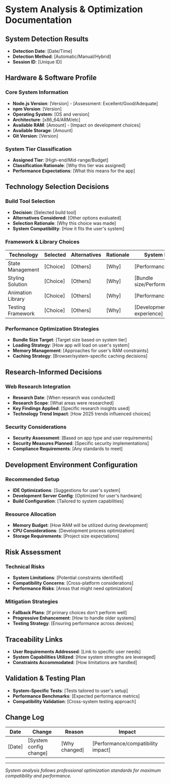# System Analysis & Optimization Documentation

## System Detection Results
- **Detection Date**: [Date/Time]
- **Detection Method**: [Automatic/Manual/Hybrid]
- **Session ID**: [Unique ID]

## Hardware & Software Profile

### Core System Information
- **Node.js Version**: [Version] - [Assessment: Excellent/Good/Adequate]
- **npm Version**: [Version]
- **Operating System**: [OS and version]
- **Architecture**: [x86_64/ARM/etc]
- **Available RAM**: [Amount] - [Impact on development choices]
- **Available Storage**: [Amount]
- **Git Version**: [Version]

### System Tier Classification
- **Assigned Tier**: [High-end/Mid-range/Budget]
- **Classification Rationale**: [Why this tier was assigned]
- **Performance Expectations**: [What this means for the app]

## Technology Selection Decisions

### Build Tool Selection
- **Decision**: [Selected build tool]
- **Alternatives Considered**: [Other options evaluated]
- **Selection Rationale**: [Why this choice was made]
- **System Compatibility**: [How it fits the user's system]

### Framework & Library Choices
| Technology | Selected | Alternatives | Rationale | System Impact |
|------------|-----------|--------------|-----------|---------------|
| State Management | [Choice] | [Others] | [Why] | [Performance/Memory] |
| Styling Solution | [Choice] | [Others] | [Why] | [Bundle size/Performance] |
| Animation Library | [Choice] | [Others] | [Why] | [Performance impact] |
| Testing Framework | [Choice] | [Others] | [Why] | [Development experience] |

### Performance Optimization Strategies
- **Bundle Size Target**: [Target size based on system tier]
- **Loading Strategy**: [How app will load on user's system]
- **Memory Management**: [Approaches for user's RAM constraints]
- **Caching Strategy**: [Browser/system-specific caching decisions]

## Research-Informed Decisions

### Web Research Integration
- **Research Date**: [When research was conducted]
- **Research Scope**: [What areas were researched]
- **Key Findings Applied**: [Specific research insights used]
- **Technology Trend Impact**: [How 2025 trends influenced choices]

### Security Considerations
- **Security Assessment**: [Based on app type and user requirements]
- **Security Measures Planned**: [Specific security implementations]
- **Compliance Requirements**: [Any standards to meet]

## Development Environment Configuration

### Recommended Setup
- **IDE Optimizations**: [Suggestions for user's system]
- **Development Server Config**: [Optimized for user's hardware]
- **Build Configuration**: [Tailored to system capabilities]

### Resource Allocation
- **Memory Budget**: [How RAM will be utilized during development]
- **CPU Considerations**: [Development process optimization]
- **Storage Requirements**: [Project size expectations]

## Risk Assessment

### Technical Risks
- **System Limitations**: [Potential constraints identified]
- **Compatibility Concerns**: [Cross-platform considerations]
- **Performance Risks**: [Areas that might need optimization]

### Mitigation Strategies
- **Fallback Plans**: [If primary choices don't perform well]
- **Progressive Enhancement**: [How to handle older systems]
- **Testing Strategy**: [Ensuring performance across devices]

## Traceability Links
- **User Requirements Addressed**: [Link to specific user needs]
- **System Capabilities Utilized**: [How system strengths are leveraged]
- **Constraints Accommodated**: [How limitations are handled]

## Validation & Testing Plan
- **System-Specific Tests**: [Tests tailored to user's setup]
- **Performance Benchmarks**: [Expected performance metrics]
- **Compatibility Validation**: [Cross-system testing approach]

## Change Log
| Date | Change | Reason | Impact |
|------|---------|---------|---------|
| [Date] | [System config change] | [Why changed] | [Performance/compatibility impact] |

---
*System analysis follows professional optimization standards for maximum compatibility and performance.*